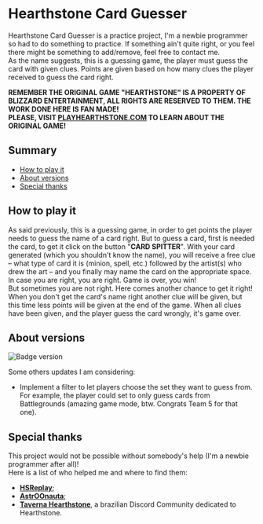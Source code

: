 # Hearthstone Card Guesser

Hearthstone Card Guesser is a practice project, I'm a newbie programmer so had to do something to practice. If something ain't quite right, or you feel there might be something to add/remove, feel free to contact me.  
As the name suggests, this is a guessing game, the player must guess the card with given clues. Points are given based on how many clues the player received to guess the card right.  

**REMEMBER THE ORIGINAL GAME "HEARTHSTONE" IS A PROPERTY OF BLIZZARD ENTERTAINMENT, ALL RIGHTS ARE RESERVED TO THEM. THE WORK DONE HERE IS FAN MADE!**  
**PLEASE, VISIT [PLAYHEARTHSTONE.COM](https://hearthstone.blizzard.com/) TO LEARN ABOUT THE ORIGINAL GAME!**  

## Summary  

* [How to play it](https://github.com/JVandenildo/HS-Card-Guesser/tree/react#how-to-play-it)  
* [About versions](https://github.com/JVandenildo/HS-Card-Guesser/tree/react#about-versions)  
* [Special thanks](https://github.com/JVandenildo/HS-Card-Guesser/tree/react#special-thanks)  

## How to play it  

As said previously, this is a guessing game, in order to get points the player needs to guess the name of a card right. But to guess a card, first is needed the card, to get it click on the button "**CARD SPITTER**". With your card generated (which you shouldn't know the name), you will receive a free clue – what type of card it is (minion, spell, etc.) followed by the artist(s) who drew the art – and you finally may name the card on the appropriate space. In case you are right, you are right. Game is over, you win!  
But sometimes you are not right. Here comes another chance to get it right!  
When you don't get the card's name right another clue will be given, but this time less points will be given at the end of the game. When all clues have been given, and the player guess the card wrongly, it's game over.  
  
## About versions  
  
![Badge version](https://img.shields.io/badge/VERSION-react-informational)

Some others updates I am considering:  

* Implement a filter to let players choose the set they want to guess from. For example, the player could set to only guess cards from Battlegrounds (amazing game mode, btw. Congrats Team 5 for that one).

## Special thanks  

This project would not be possible without somebody's help (I'm a newbie programmer after all)!  
Here is a list of who helped me and where to find them:  

* [**HSReplay**](https://hsreplay.net/);  
* [**AstrOOnauta**](https://github.com/AstrOOnauta);  
* [**Taverna Hearthstone**](https://discord.gg/Rg7Sf6nG), a brazilian Discord Community dedicated to Hearthstone.  
